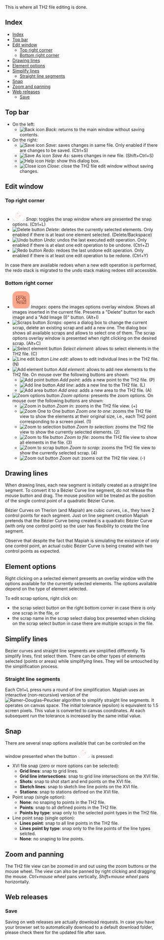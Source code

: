 This is where all TH2 file editing is done.

## Index
- [Index](#index)
- [Top bar](#top-bar)
- [Edit window](#edit-window)
  - [Top right corner](#top-right-corner)
  - [Bottom right corner](#bottom-right-corner)
- [Drawing lines](#drawing-lines)
- [Element options](#element-options)
- [Simplify lines](#simplify-lines)
  - [Straight line segments](#straight-line-segments)
- [Snap](#snap)
- [Zoom and panning](#zoom-and-panning)
- [Web releases](#web-releases)
  - [Save](#save)

## Top bar
* On the left:
    * ![Back icon](assets/help/images/iconBack.png "Back")  _Back_: returns to the main window without saving contents.
* On the right:
  *  ![Save icon](assets/help/images/iconSave.png "Save")  _Save_: saves changes in same file. Only enabled if there are changes to be saved. (Ctrl+S)
  *  ![Save As icon](assets/help/images/iconSaveAs.png "Save As")  _Save As_: saves changes in new file. (Shift+Ctrl+S)
  * ![Help icon](assets/help/images/iconHelp.png "Help") _Help_: show this dialog box.
  * ![Close icon](assets/help/images/iconClose.png "Close") _Close_: close the TH2 file edit window without saving changes.

## Edit window

### Top right corner
* ![Snap button](assets/help/images/buttonSnap.png "Snap")  _Snap_: toggles the snap window where are presented the snap options. (Ctrl+L)
* ![Delete button](assets/help/images/buttonDelete.png "Delete")  _Delete_: deletes the currently selected elements. Only enabled if there is at least one element selected. (Delete/Backspace)
* ![Undo button](assets/help/images/buttonUndo.png "Undo")  _Undo_: undos the last executed edit operation. Only enabled if there is at elast one edit operation to be undone. (Ctrl+Z)
* ![Redo button](assets/help/images/buttonRedo.png "Redo")  _Redo_: redoes the last undone edit operation. Only enabled if there is at least one edit operation to be redone. (Ctrl+Y)

In case there are available redoes when a new edit operation is performed, the redo stack is migrated to the undo stack making redoes still accessible.

### Bottom right corner
* ![Images button](assets/help/images/buttonImages.png "Imges")  _Images_: opens the images options overlay window. Shows all images inserted in the current file. Presents a "Delete" button for each image and a "Add Image (I)" button. (Alt+I)
* ![Scraps button](assets/help/images/buttonScraps.png "Scraps")  _Scraps_: opens a dialog box to change the current scrap, delete an existing scrap and add a new one. The dialog box shows all available scraps and allows to select one of them. The scrap options overlay window is presented when right clicking on the desired scrap. (Alt+C)
* ![Select element button](assets/help/images/buttonSelectElement.png "Select element")  _Select element_: allows to select elements in the TH2 file. (C)
* ![Line edit button](assets/help/images/buttonLineEdit.png "Line edit")  _Line edit_: allows to edit individual lines in the TH2 file. (N)
* ![Add element button](assets/help/images/buttonAddElement.png "Add element")  _Add element_: allows to add new elements to the TH2 file. On mouse over the following buttons are shown:
  * ![Add point button](assets/help/images/buttonAddPoint.png "Add point")  _Add point_: adds a new point to the TH2 file. (P)
  * ![Add line button](assets/help/images/buttonAddLine.png "Add line")  _Add line_: adds a new line to the TH2 file. (L)
  * ![Add area button](assets/help/images/buttonAddArea.png "Add area")  _Add area_: adds a new area to the TH2 file. (A)
* ![Zoom options button](assets/help/images/buttonZoomOptions.png "Zoom options")  _Zoom options_: presents the zoom options. On mouse over the following buttons are shown:
  * ![Zoom in button](assets/help/images/buttonZoomIn.png "Zoom in")  _Zoom in_: zooms in the TH2 file view. (+)
  * ![Zoom One to One button](assets/help/images/buttonZoomOneToOne.png "Zoom one to one")  _Zoom one to one_: zooms the TH2 file view to show the elements at their original size, i.e., each TH2 point corresponding to a screen pixel. (1)
  * ![Zoom to selection button](assets/help/images/buttonZoomSelection.png "Zoom to selection")  _Zoom to selection_: zooms the TH2 file view to show the currently selected elements. (2)
  * ![Zoom to file button](assets/help/images/buttonZoomFile.png "Zoom to file")  _Zoom to file_: zooms the TH2 file view to show all elements in the file. (3)
  * ![Zoom to scrap button](assets/help/images/buttonZoomScrap.png "Zoom to scrap")  _Zoom to scrap_: zooms the TH2 file view to show the currently selected scrap. (4)
  * ![Zoom out button](assets/help/images/buttonZoomOut.png "Zoom out")  _Zoom out_: zooms out the TH2 file view. (-)

## Drawing lines

When drawing lines, each new segment is initially created as a straight line segment. To convert it to a Bézier Curve line segment, do not release the mouse button and drag. The mouse position will be treated as the position of the single control point of a quadratic Bézier Curve.

Bézier Curves on Therion (and Mapiah) are cubic curves, i.e., they have 2 control points for each segment. Just on line segment creation Mapiah pretends that the Bézier Curve being created is a quadratic Bézier Curve (with only one control point) so the user has flexibility to create the line segment.

Observe that despite the fact that Mapiah is simulating the existance of only one control point, an actual cubic Bézier Curve is being created with two control points as expected.

## Element options
Right clicking on a selected element presents an overlay window with the options available for the currently selected elements.
The options available depend on the type of element selected.

To edit scrap options, right click on:
* the scrap select button on the right bottom corner in case there is only one scrap in the file, or
* the scrap name in the scrap select dialog box presented when clicking on the scrap select button in case there are multiple scraps in the file.

## Simplify lines
Bezier curves and straight line segments are simplified differently. To simplify lines, first select them. There can be other types of elements selected (points or areas) while simplifying lines. They will be untouched by the simplification process. 

### Straight line segments
Each Ctrl+L press runs a round of line simplification. Mapiah uses an interactive (non-recursive) version of the ![Ramer–Douglas–Peucker algorithm](https://en.wikipedia.org/wiki/Ramer%E2%80%93Douglas%E2%80%93Peucker_algorithm) to simplify straight line segments. It operates on canvas space. The initial tolerance (epsilon) is equivalent to 1.5 screen pixels. This value is converted to canvas coordinates. At each subsequent run the tolerance is increased by the same initial value.

## Snap
There are several snap options available that can be controled on the window presented when the button ![Snap button](assets/help/images/buttonSnap.png "Snap") is pressed:

* XVI file snap (zero or more options can be selected):
  * __Grid lines__: snap to grid lines.
  * __Grid line intersections__: snap to grid line intersections on the XVI file.
  * __Shots__: snap to shot start and end points on the XVI file.
  * __Sketch lines__: snap to sketch line line points on the XVI file.
  * __Stations__: snap to stations defined on the XVI file.
* Point snap (single option):
  * __None__: no snaping to points in the TH2 file.
  * __Points__: snap to all defined points in the TH2 file.
  * __Points by type__: snap only to the selected point types in the TH2 file.
* Line point snap (single option):
  * __Lines point__: snap to all line points in the TH2 file.
  * __Lines point by type__: snap only to the line points of the line types selcted.
  * __None__: no snaping to line points.

## Zoom and panning
The TH2 file view can be zoomed in and out using the zoom buttons or the mouse wheel.
The view can also be panned by right clicking and dragging the mouse.
_Ctrl+mouse wheel_ pans vertically, _Shift+mouse wheel_ pans horizontally.

## Web releases

### Save

Saving on web releases are actually download requests. In case you have your browser set to automatically download to a default download folder, please check there for the updated file after save.
